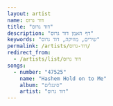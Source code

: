 ```yaml
---
layout: artist
name: דוד גרוס
title: "דוד גרוס"
description: "דף האמן דוד גרוס"
keywords: "שירים, מוזיקה, דוד גרוס"
permalink: /artists/דוד-גרוס/
redirect_from:
  - /artists/list/דוד גרוס
songs:
  - number: "47525"
    name: "Hashem Hold on to Me"
    album: "סינגלים"
    artist: "דוד גרוס"
---
```

